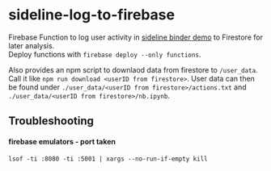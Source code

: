 # sideline-log-to-firebase

Firebase Function to log user activity in [sideline binder demo](https://github.com/LuisKolb/subplots-binder-demo) to Firestore for later analysis.  
Deploy functions with `firebase deploy --only functions`.  

Also provides an npm script to downlaod data from firestore to `/user_data`. Call it like `npm run download <userID from firestore>`. User data can then be found under `./user_data/<userID from firestore>/actions.txt` and `./user_data/<userID from firestore>/nb.ipynb`.  

## Troubleshooting

#### firebase emulators - port taken
```
lsof -ti :8080 -ti :5001 | xargs --no-run-if-empty kill
```